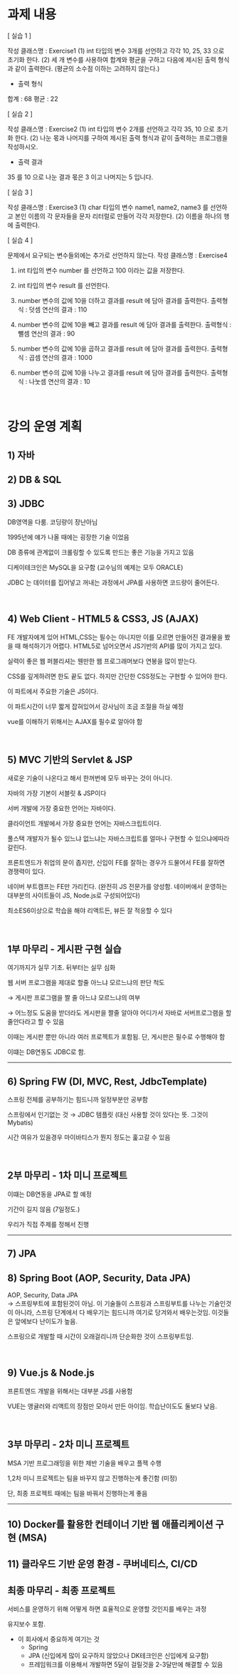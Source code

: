 # 과제 내용

[ 실습 1 ]

작성 클래스명 : Exercise1
(1) int 타입의 변수 3개를 선언하고 각각 10, 25, 33 으로 초기화 한다.
(2) 세 개 변수를 사용하여 합계와 평균을 구하고 다음에 제시된 출력 형식과 같이
출력한다. (평균의 소수점 이하는 고려하지 않는다.)

- 출력 형식

합계 : 68
평균 : 22

[ 실습 2 ]

작성 클래스명 : Exercise2
(1) int 타입의 변수 2개를 선언하고 각각 35, 10 으로 초기화 한다.
(2) 나눈 몫과 나머지를 구하여 제시된 출력 형식과 같이 출력하는 프로그램을 작성하시오.

- 출력 결과

35 를 10 으로 나눈 결과 몫은 3 이고 나머지는 5 입니다.

[ 실습 3 ]

작성 클래스명 : Exercise3
(1) char 타입의 변수 name1, name2, name3 를 선언하고 본인 이름의 각 문자들을 문자 리터럴로 만들어 각각 저장한다.
(2) 이름을 하나의 행에 출력한다.

[ 실습 4 ]

문제에서 요구되는 변수들외에는 추가로 선언하지 않는다.
작성 클래스명 : Exercise4

1. int 타입의 변수 number 를 선언하고 100 이라는 값을 저장한다.
2. int 타입의 변수 result 를 선언한다.

3. number 변수의 값에 10을 더하고 결과를 result 에 담아
   결과를 출력한다. 출력형식 : 덧셈 연산의 결과 : 110

4. number 변수의 값에 10을 빼고 결과를 result 에 담아
   결과를 출력한다. 출력형식 : 뺄셈 연산의 결과 : 90

5. number 변수의 값에 10을 곱하고 결과를 result 에 담아
   결과를 출력한다. 출력형식 : 곱셈 연산의 결과 : 1000

6. number 변수의 값에 10을 나누고 결과를 result 에 담아
   결과를 출력한다. 출력형식 : 나눗셈 연산의 결과 : 10

<br>

# 강의 운영 계획

## 1) 자바

## 2) DB & SQL

## 3) JDBC

DB영역을 다룸. 코딩량이 장난아님

1995년에 얘가 나올 때에는 굉장한 기술 이었음

DB 종류에 관계없이 크롤링할 수 있도록 만드는 좋은 기능을 가지고 있음

디케이테크인은 MySQL을 요구함 (교수님의 예제는 모두 ORACLE)

JDBC 는 데이터를 집어넣고 꺼내는 과정에서 JPA를 사용하면 코드량이 줄어든다.

<br>

## 4) Web Client - HTML5 & CSS3, JS (AJAX)

FE 개발자에게 있어 HTML,CSS는 필수는 아니지만 이를 모르면 만들어진 결과물을 봤을 때 해석하기가 어렵다. HTML5로 넘어오면서 JS기반의 API를 많이 가지고 있다.

실력이 좋은 웹 퍼블리셔는 웬만한 웹 프로그래머보다 연봉을 많이 받는다.

CSS를 깊게하려면 한도 끝도 없다. 하지만 간단한 CSS정도는 구현할 수 있어야 한다.

이 파트에서 주요한 기술은 JS이다.

이 파트시간이 너무 짧게 잡혀있어서 강사님이 조금 조절을 하실 예정

vue를 이해하기 위해서는 AJAX를 필수로 알아야 함

<br>

## 5) MVC 기반의 Servlet & JSP

새로운 기술이 나온다고 해서 한꺼번에 모두 바꾸는 것이 아니다.

자바의 가장 기본이 서블릿 & JSP이다

서버 개발에 가장 중요한 언어는 자바이다.

클라이언트 개발에서 가장 중요한 언어는 자바스크립트이다.

풀스택 개발자가 될수 있느냐 없느냐는 자바스크립트를 얼마나 구현할 수 있으냐에따라 갈린다.

프론트엔드가 취업의 문이 좁지만, 신입이 FE를 잘하는 경우가 드물어서 FE를 잘하면 경쟁력이 있다.

네이버 부트캠프는 FE만 가리킨다. (완전히 JS 전문가를 양성함. 네이버에서 운영하는 대부분의 사이트들이 JS, Node.js로 구성되어있다)

최소ES6이상으로 학습을 해야 리액트든, 뷰든 잘 적응할 수 있다

<br>

## 1부 마무리 - 게시판 구현 실습

여기까지가 실무 기초. 뒤부터는 실무 심화

웹 서버 프로그램을 제대로 할줄 아느냐 모르느냐의 판단 척도

→ 게시판 프로그램을 짤 줄 아느냐 모르느냐의 여부

→ 어느정도 도움을 받더라도 게시판을 짤줄 알아야 어디가서 자바로 서버프로그램을 할줄안다라고 할 수 있음

이때는 게시판 뿐만 아니라 여러 프로젝트가 포함됨. 단, 게시판은 필수로 수행해야 함

이떄는 DB연동도 JDBC로 함.

---

## 6) Spring FW (DI, MVC, Rest, JdbcTemplate)

스프링 전체를 공부하기는 힘드니까 일정부분만 공부함

스프링에서 인기없는 것 → JDBC 템플릿 (대신 사용할 것이 있다는 뜻. 그것이 Mybatis)

시간 여유가 있을경우 마이바티스가 뭔지 정도는 훑고갈 수 있음

<br>

## 2부 마무리 - 1차 미니 프로젝트

이떄는 DB연동을 JPA로 할 예정

기간이 길지 않음 (7일정도.)

우리가 직접 주제를 정해서 진행

---

## 7) JPA

## 8) Spring Boot (AOP, Security, Data JPA)

AOP, Security, Data JPA
<br>→ 스프링부트에 포함된것이 아님. 이 기술들이 스프링과 스프링부트를 나누는 기술인것이 아니라, 스프링 단계에서 다 배우기는 힘드니까 여기로 당겨와서 배우는것임. 이것들은 앞에보다 난이도가 높음.

스프링으로 개발할 때 시간이 오래걸리니까 단순화한 것이 스프링부트임.

<br>

## 9) Vue.js & Node.js

프론트엔드 개발을 위해서는 대부분 JS를 사용함

VUE는 앵귤러와 리액트의 장점만 모아서 만든 아이임. 학습난이도도 둘보다 낮음.

<br>

## 3부 마무리 - 2차 미니 프로젝트

MSA 기반 프로그래밍을 위한 제반 기술을 배우고 플젝 수행

1,2차 미니 프로젝트는 팀을 바꾸지 않고 진행하는게 좋긴함 (미정)

단, 최종 프로젝트 때에는 팀을 바꿔서 진행하는게 좋음

---

## 10) Docker를 활용한 컨테이너 기반 웹 애플리케이션 구현 (MSA)

## 11) 클라우드 기반 운영 환경 - 쿠버네티스, CI/CD

## 최종 마무리 - 최종 프로젝트

서비스를 운영하기 위해 어떻게 하면 효율적으로 운영할 것인지를 배우는 과정

유지보수 포함.

- 이 회사에서 중요하게 여기는 것
    - Spring
    - JPA (신입에게 많이 요구하지 않았으나 DK테크인은 신입에게 요구함)
    - 프레임워크를 이용해서 개발하면 5달이 걸릴것을 2-3달만에 해결할 수 있음

<br>
